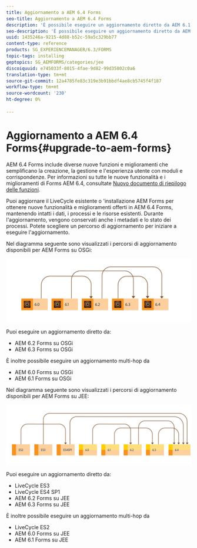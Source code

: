```yaml
---
title: Aggiornamento a AEM 6.4 Forms
seo-title: Aggiornamento a AEM 6.4 Forms
description: 'È possibile eseguire un aggiornamento diretto da AEM 6.1 Forms, AEM 6.2 Forms e da LiveCycle ES4 SP1 a AEM 6.3 Forms. '
seo-description: 'È possibile eseguire un aggiornamento diretto da AEM 6.1 Forms, AEM 6.2 Forms e da LiveCycle ES4 SP1 a AEM 6.3 Forms. '
uuid: 1435246a-9215-4d88-b52c-59a5c329bb77
content-type: reference
products: SG_EXPERIENCEMANAGER/6.3/FORMS
topic-tags: installing
geptopics: SG_AEMFORMS/categories/jee
discoiquuid: e745033f-8015-4fae-9d82-99d35802c0a6
translation-type: tm+mt
source-git-commit: 12a4785fe83c319e3b91bbdf4ae8cb5745f4f187
workflow-type: tm+mt
source-wordcount: '230'
ht-degree: 0%

---
```



# Aggiornamento a AEM 6.4 Forms{#upgrade-to-aem-forms}

AEM 6.4 Forms include diverse nuove funzioni e miglioramenti che semplificano la creazione, la gestione e l&#39;esperienza utente con moduli e corrispondenze. Per informazioni su tutte le nuove funzionalità e i miglioramenti di Forms AEM 6.4, consultate [Nuovo documento di riepilogo delle funzioni](/help/forms/using/whats-new.md).

Puoi aggiornare il LiveCycle esistente o &#39;installazione AEM Forms per ottenere nuove funzionalità e miglioramenti offerti in AEM 6.4 Forms, mantenendo intatti i dati, i processi e le risorse esistenti. Durante l&#39;aggiornamento, vengono conservati anche i metadati e lo stato dei processi. Potete scegliere un percorso di aggiornamento per iniziare a eseguire l&#39;aggiornamento.

Nel diagramma seguente sono visualizzati i percorsi di aggiornamento disponibili per  AEM Forms su OSGi:

![](do-not-localize/osgi-upgrade.png)

Puoi eseguire un aggiornamento diretto da:

* AEM 6.2 Forms su OSGi
* AEM 6.3 Forms su OSGi

È inoltre possibile eseguire un aggiornamento multi-hop da

* AEM 6.0 Forms su OSGi
* AEM 6.1 Forms su OSGi

Nel diagramma seguente sono visualizzati i percorsi di aggiornamento disponibili per  AEM Forms su JEE:

![](do-not-localize/jee-upgrade-6-4.png)

Puoi eseguire un aggiornamento diretto da:

* LiveCycle ES3
* LiveCycle ES4 SP1
* AEM 6.2 Forms su JEE
* AEM 6.3 Forms su JEE

È inoltre possibile eseguire un aggiornamento multi-hop da

* LiveCycle ES2
* AEM 6.0 Forms su JEE
* AEM 6.1 Forms su JEE